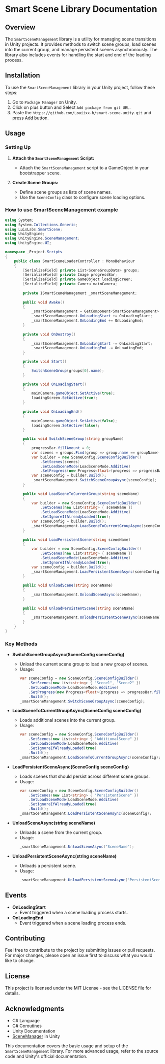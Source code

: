 # Smart Scene Library Documentation

## Overview

The `SmartSceneManagement` library is a utility for managing scene transitions in Unity projects. It provides methods to switch scene groups, load scenes into the current group, and manage persistent scenes asynchronously. The library also includes events for handling the start and end of the loading process.

## Installation

To use the `SmartSceneManagement` library in your Unity project, follow these steps:

1. Go to `Package Manager` on Unity.
2. Click on plus button and Select `Add package from git URL`.
3. Paste the `https://github.com/Louiixx-h/smart-scene-unity.git` and press Add button.

## Usage

### Setting Up

1. **Attach the `SmartSceneManagement` Script:**
   - Attach the `SmartSceneManagement` script to a GameObject in your bootstrapper scene.

2. **Create Scene Groups:**
   - Define scene groups as lists of scene names.
   - Use the `SceneConfig` class to configure scene loading options.

### How to use SmartSceneManagement example

```csharp
using System;
using System.Collections.Generic;
using LuisLabs.SmartScene;
using UnityEngine;
using UnityEngine.SceneManagement;
using UnityEngine.UI;

namespace _Project.Scripts
{
    public class SmartSceneLoaderController : MonoBehaviour
    {
        [SerializeField] private List<SceneGroupData> groups;
        [SerializeField] private Image progressBar;
        [SerializeField] private GameObject loadingScreen;
        [SerializeField] private Camera mainCamera;
    
        private ISmartSceneManagement _smartSceneManagement;
    
        public void Awake()
        {
            _smartSceneManagement = GetComponent<SmartSceneManagement>();
            _smartSceneManagement.OnLoadingStart += OnLoadingStart;
            _smartSceneManagement.OnLoadingEnd += OnLoadingEnd;
        }
    
        private void OnDestroy()
        {
            _smartSceneManagement.OnLoadingStart -= OnLoadingStart;
            _smartSceneManagement.OnLoadingEnd -= OnLoadingEnd;
        }

        private void Start()
        {
            SwitchSceneGroup(groups[0].name);
        }

        private void OnLoadingStart()
        {
            mainCamera.gameObject.SetActive(true);
            loadingScreen.SetActive(true);
        }
    
        private void OnLoadingEnd()
        {
            mainCamera.gameObject.SetActive(false);
            loadingScreen.SetActive(false);
        }

        public void SwitchSceneGroup(string groupName)
        {
            progressBar.fillAmount = 0;
            var scenes = groups.Find(group => group.name == groupName).scenes;
            var builder = new SceneConfig.SceneConfigBuilder()
                .SetScenes(scenes)
                .SetLoadSceneMode(LoadSceneMode.Additive)
                .SetProgress(new Progress<float>(progress => progressBar.fillAmount = progress));
            var sceneConfig = builder.Build();
            _smartSceneManagement.SwitchSceneGroupAsync(sceneConfig);
        }
    
        public void LoadSceneToCurrentGroup(string sceneName)
        {
            var builder = new SceneConfig.SceneConfigBuilder()
                .SetScenes(new List<string> { sceneName })
                .SetLoadSceneMode(LoadSceneMode.Additive)
                .SetIgnoreIfAlreadyLoaded(true);
            var sceneConfig = builder.Build();
            _smartSceneManagement.LoadSceneToCurrentGroupAsync(sceneConfig);
        }
    
        public void LoadPersistentScene(string sceneName)
        {
            var builder = new SceneConfig.SceneConfigBuilder()
                .SetScenes(new List<string> { sceneName })
                .SetLoadSceneMode(LoadSceneMode.Additive)
                .SetIgnoreIfAlreadyLoaded(true);
            var sceneConfig = builder.Build();
            _smartSceneManagement.LoadPersistentSceneAsync(sceneConfig);
        }
    
        public void UnloadScene(string sceneName)
        {
            _smartSceneManagement.UnloadSceneAsync(sceneName);
        }
    
        public void UnloadPersistentScene(string sceneName)
        {
            _smartSceneManagement.UnloadPersistentSceneAsync(sceneName);
        }
    }
}
```

### Key Methods

- **SwitchSceneGroupAsync(SceneConfig sceneConfig)**
  - Unload the current scene group to load a new group of scenes.
  - Usage:
    ```csharp
    var sceneConfig = new SceneConfig.SceneConfigBuilder()
        .SetScenes(new List<string> { "Scene1", "Scene2" })
        .SetLoadSceneMode(LoadSceneMode.Additive)
        .SetProgress(new Progress<float>(progress => progressBar.fillAmount = progress))
        .Build();
    _smartSceneManagement.SwitchSceneGroupAsync(sceneConfig);
    ```

- **LoadSceneToCurrentGroupAsync(SceneConfig sceneConfig)**
  - Loads additional scenes into the current group.
  - Usage:
    ```csharp
    var sceneConfig = new SceneConfig.SceneConfigBuilder()
        .SetScenes(new List<string> { "AdditionalScene" })
        .SetLoadSceneMode(LoadSceneMode.Additive)
        .SetIgnoreIfAlreadyLoaded(true)
        .Build();
    _smartSceneManagement.LoadSceneToCurrentGroupAsync(sceneConfig);
    ```

- **LoadPersistentSceneAsync(SceneConfig sceneConfig)**
  - Loads scenes that should persist across different scene groups.
  - Usage:
    ```csharp
    var sceneConfig = new SceneConfig.SceneConfigBuilder()
        .SetScenes(new List<string> { "PersistentScene" })
        .SetLoadSceneMode(LoadSceneMode.Additive)
        .SetIgnoreIfAlreadyLoaded(true)
        .Build();
    _smartSceneManagement.LoadPersistentSceneAsync(sceneConfig);
    ```

- **UnloadSceneAsync(string sceneName)**
  - Unloads a scene from the current group.
  - Usage:
    ```csharp
    _smartSceneManagement.UnloadSceneAsync("SceneName");
    ```

- **UnloadPersistentSceneAsync(string sceneName)**
  - Unloads a persistent scene.
  - Usage:
    ```csharp
    _smartSceneManagement.UnloadPersistentSceneAsync("PersistentSceneName");
    ```

## Events

- **OnLoadingStart**
  - Event triggered when a scene loading process starts.
- **OnLoadingEnd**
  - Event triggered when a scene loading process ends.

## Contributing

Feel free to contribute to the project by submitting issues or pull requests. For major changes, please open an issue first to discuss what you would like to change.

## License

This project is licensed under the MIT License - see the LICENSE file for details.

## Acknowledgments

- C# Language
- C# Coroutines
- Unity Documentation
- [SceneManager](https://docs.unity3d.com/ScriptReference/SceneManagement.SceneManager.html) in Unity

This documentation covers the basic usage and setup of the `SmartSceneManagement` library. For more advanced usage, refer to the source code and Unity's official documentation.